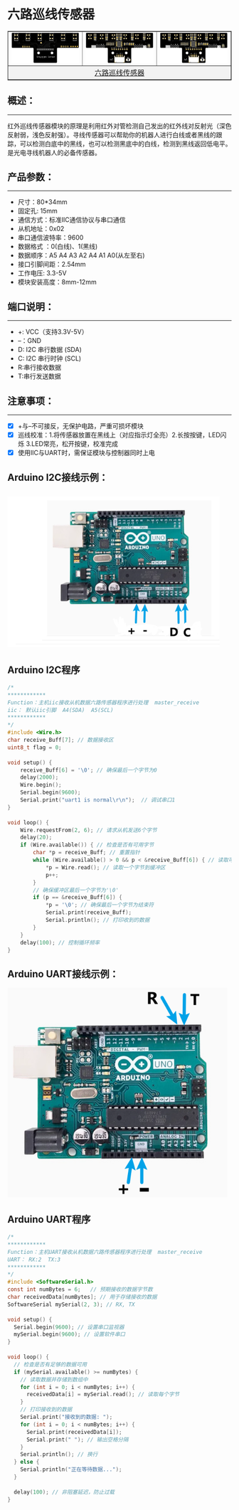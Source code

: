 # 六路巡线传感器


<table border="1">

<tr>
  <td align="center"><img src="../img/xunji6/01.png" /></td>
  <td align="center"><img src="../img/xunji6/02.png" /></td>
  <td align="center"><img src="../img/xunji6/02.png" /></td>
</tr>
<tr>
  <td style="background-color:rgb(232,232,232,0.5) "colspan="3" align="center"> <a href="https://item.taobao.com/item.htm?id=859571500861"><font style="font-size:16px">六路巡线传感器</font></a></td>
</tr>
</table>

## 概述：

------

红外巡线传感器模块的原理是利用红外对管检测自己发出的红外线对反射光（深色反射弱，浅色反射强）。寻线传感器可以帮助你的机器人进行白线或者黑线的跟踪，可以检测白底中的黑线，也可以检测黑底中的白线，检测到黑线返回低电平。是光电寻线机器人的必备传感器。



## 产品参数：

------

-   尺寸：80*34mm
-   固定孔: 15mm
-   通信方式：标准IIC通信协议与串口通信
-   从机地址：0x02
-   串口通信波特率：9600
-   数据格式 ：0(白线)、1(黑线)
-   数据顺序：A5 A4 A3 A2 A4 A1 A0(从左至右)
-   接口引脚间距：2.54mm
-   工作电压: 3.3-5V
-   模块安装高度：8mm-12mm

## 端口说明：

------

- +:   VCC（支持3.3V-5V）
- –：GND
- D: I2C 串行数据 (SDA)
- C: I2C 串行时钟 (SCL)
- R:串行接收数据
- T:串行发送数据

## 注意事项：

------

- [x] +与–不可接反，无保护电路，严重可损坏模块
- [x] 巡线校准：1.将传感器放置在黑线上（对应指示灯全亮）2.长按按键，LED闪烁 3.LED常亮，松开按键，校准完成
- [x] 使用IIC与UART时，需保证模块与控制器同时上电

## Arduino I2C接线示例：

##  <img src="../img/xunji6/03.png" alt="PCB6_2024-11-11" style="zoom: 80%;" />

## Arduino I2C程序

```c
/*
************
Function：主机iic接收从机数据六路传感器程序进行处理  master_receive
iic： 默认iic引脚  A4(SDA)  A5(SCL)
************
*/
#include <Wire.h>  
char receive_Buff[7]; // 数据接收区  
uint8_t flag = 0;  

void setup() {  
    receive_Buff[6] = '\0'; // 确保最后一个字节为0  
    delay(2000);  
    Wire.begin();  
    Serial.begin(9600);  
    Serial.print("uart1 is normal\r\n");  // 调试串口1  
}  

void loop() {  
    Wire.requestFrom(2, 6); // 请求从机发送6个字节  
    delay(20);
    if (Wire.available()) { // 检查是否有可用字节  
        char *p = receive_Buff; // 重置指针  
        while (Wire.available() > 0 && p < &receive_Buff[6]) { // 读取可用字节同时检查指针是否超出范围  
            *p = Wire.read(); // 读取一个字节到缓冲区  
            p++;   
        }  
        // 确保缓冲区最后一个字节为'\0'  
        if (p == &receive_Buff[6]) {  
            *p = '\0'; // 确保最后一个字节为结束符  
            Serial.print(receive_Buff);   
            Serial.println(); // 打印收到的数据  
        }  
    }  
    delay(100); // 控制循环频率  
}  


```



## Arduino UART接线示例：

 <img src="../img/xunji6/04.png" alt="PCB6_2024-11-11" style="zoom: 80%;" />

## Arduino UART程序

```C
/*
************
Function：主机UART接收从机数据六路传感器程序进行处理  master_receive
UART： RX:2  TX:3
************
*/
#include <SoftwareSerial.h>  
const int numBytes = 6;   // 预期接收的数据字节数  
char receivedData[numBytes]; // 用于存储接收的数据  
SoftwareSerial mySerial(2, 3); // RX, TX  

void setup() {  
  Serial.begin(9600); // 设置串口监视器  
  mySerial.begin(9600); // 设置软件串口  
}  

void loop() {  
  // 检查是否有足够的数据可用  
  if (mySerial.available() >= numBytes) {  
    // 读取数据并存储到数组中  
    for (int i = 0; i < numBytes; i++) {  
      receivedData[i] = mySerial.read(); // 读取每个字节  
    }  
    // 打印接收到的数据  
    Serial.print("接收到的数据: ");  
    for (int i = 0; i < numBytes; i++) {  
      Serial.print(receivedData[i]); 
      Serial.print(" "); // 输出空格分隔  
    }  
    Serial.println(); // 换行  
  } else {  
    Serial.println("正在等待数据...");  
  }  

  delay(100); // 非阻塞延迟，防止过载  
}  

```





